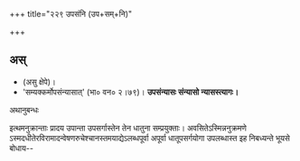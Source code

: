 +++
title="२२९ उपसंनि (उप+सम्+नि)"

+++

## अस्
- (असु क्षेपे)।
- 'सम्यक्कर्मोपसंन्यासात्' (भा० वन० २।७९)। **उपसंन्यासः संन्यासो न्यासस्त्यागः।**

अथानुबन्धः

इत्थमनुक्रान्ताः प्रादय उपान्ता उपसर्गास्तेन तेन धातुना सम्प्रयुक्ताः। अवसितेऽस्मिन्ननुक्रमणे ऽस्मदधीतेरविरामादन्वेषणरुचेश्चानस्तमयाद्येऽलब्धपूर्वा अपूर्वा धातूपसर्गयोगा उपलब्धास्त इह निबध्यन्ते भूयसे बोधाय--
